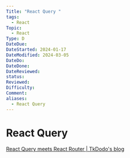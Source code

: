 ```yaml
---
Title: "React Query "
tags:
  - React
Topic:
  - React
Type: D
DateDue: 
DateStarted: 2024-01-17
DateModified: 2024-03-05
DateDo: 
DateDone: 
DateReviewed: 
status: 
Reviewed: 
Difficulty: 
Comment: 
aliases:
  - React Query
---
```

# React Query 
[React Query meets React Router | TkDodo's blog](https://tkdodo.eu/blog/react-query-meets-react-router)
